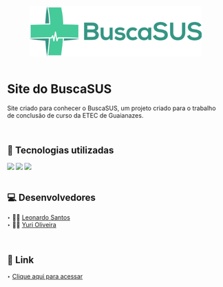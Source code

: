 <div align="center">
<img src="assets/img/logo-completa.png" width="400em">
</div>

<br>

# Site do BuscaSUS

Site criado para conhecer o BuscaSUS, um projeto criado para o trabalho de conclusão de curso da ETEC de Guaianazes.

<br>

## 🚀 Tecnologias utilizadas

<div align="left">
 <img src="https://img.shields.io/badge/HTML5-E34F26?style=for-the-badge&logo=html5&logoColor=white">
 <img src="https://img.shields.io/badge/CSS3-1572B6?style=for-the-badge&logo=css3&logoColor=white">
 <img src="https://img.shields.io/badge/JavaScript-F7DF1E?style=for-the-badge&logo=javascript&logoColor=black">
</div>

<br>

## 💻 Desenvolvedores

‣ 👨‍🚀 [Leonardo Santos](https://github.com/leOhsantos)
<br>
‣ 👨‍🚀 [Yuri Oliveira](https://github.com/YuriOlivs)

<br>

## 🔗 Link

‣ [Clique aqui para acessar](https://pyxisofficial.github.io/site-buscasus/)

